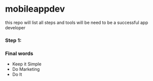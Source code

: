 # mobileappdev
this repo will list all steps and tools will be need to be a successful app developer

### Step 1:




### Final words

- Keep it Simple
- Do Marketing
- Do It

